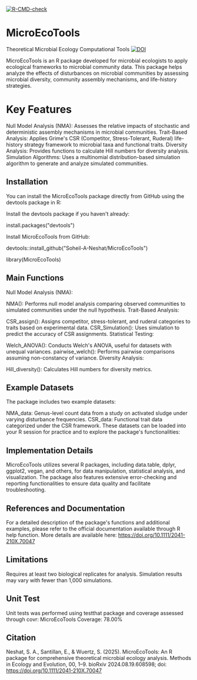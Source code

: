   <!-- badges: start -->
  [![R-CMD-check](https://github.com/Soheil-A-Neshat/MicroEcoTools/actions/workflows/R-CMD-check.yaml/badge.svg)](https://github.com/Soheil-A-Neshat/MicroEcoTools/actions/workflows/R-CMD-check.yaml)
  <!-- badges: end -->

# MicroEcoTools
Theoretical Microbial Ecology Computational Tools
[![DOI](https://zenodo.org/badge/DOI/10.1111/2041-210X.70047.svg)](https://doi.org/10.1111/2041-210X.70047)


MicroEcoTools is an R package developed for microbial ecologists to apply ecological frameworks to microbial community data. This package helps analyze the effects of disturbances on microbial communities by assessing microbial diversity, community assembly mechanisms, and life-history strategies.

# Key Features
Null Model Analysis (NMA): Assesses the relative impacts of stochastic and deterministic assembly mechanisms in microbial communities.
Trait-Based Analysis: Applies Grime's CSR (Competitor, Stress-Tolerant, Ruderal) life-history strategy framework to microbial taxa and functional traits.
Diversity Analysis: Provides functions to calculate Hill numbers for diversity analysis.
Simulation Algorithms: Uses a multinomial distribution-based simulation algorithm to generate and analyze simulated communities.

## Installation
You can install the MicroEcoTools package directly from GitHub using the devtools package in R:

Install the devtools package if you haven't already:

install.packages("devtools")

Install MicroEcoTools from GitHub:

devtools::install_github("Soheil-A-Neshat/MicroEcoTools")

library(MicroEcoTools)

## Main Functions
Null Model Analysis (NMA):

NMA(): Performs null model analysis comparing observed communities to simulated communities under the null hypothesis.
Trait-Based Analysis:

CSR_assign(): Assigns competitor, stress-tolerant, and ruderal categories to traits based on experimental data.
CSR_Simulation(): Uses simulation to predict the accuracy of CSR assignments.
Statistical Testing:

Welch_ANOVA(): Conducts Welch's ANOVA, useful for datasets with unequal variances.
pairwise_welch(): Performs pairwise comparisons assuming non-constancy of variance.
Diversity Analysis:

Hill_diversity(): Calculates Hill numbers for diversity metrics.

## Example Datasets
The package includes two example datasets:

NMA_data: Genus-level count data from a study on activated sludge under varying disturbance frequencies.
CSR_data: Functional trait data categorized under the CSR framework.
These datasets can be loaded into your R session for practice and to explore the package's functionalities:

## Implementation Details
MicroEcoTools utilizes several R packages, including data.table, dplyr, ggplot2, vegan, and others, for data manipulation, statistical analysis, and visualization. The package also features extensive error-checking and reporting functionalities to ensure data quality and facilitate troubleshooting.

## References and Documentation
For a detailed description of the package's functions and additional examples, please refer to the official documentation available through R help function.
More details are available here: https://doi.org/10.1111/2041-210X.70047

## Limitations
Requires at least two biological replicates for analysis.
Simulation results may vary with fewer than 1,000 simulations.

## Unit Test
Unit tests was performed using testthat package and coverage assessed through covr:
  MicroEcoTools Coverage: 78.00%

## Citation
Neshat, S. A., Santillan, E., & Wuertz, S. (2025). MicroEcoTools: An R package for comprehensive theoretical microbial ecology analysis. Methods in Ecology and Evolution, 00, 1–9.
bioRxiv 2024.08.19.608598; doi: https://doi.org/10.1111/2041-210X.70047

